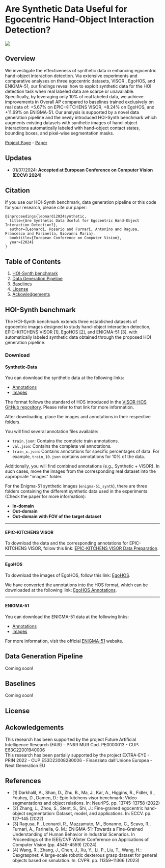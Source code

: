 # Are Synthetic Data Useful for Egocentric Hand-Object Interaction Detection?
![](assets/images/hoi_synth_pipeline.gif)

## Overview
We investigate the effectiveness of synthetic data in enhancing egocentric hand-object interaction detection. Via extensive experiments and comparative analyses on three egocentric datasets, VISOR , EgoHOS, and ENIGMA-51, our findings reveal how to exploit synthetic data for the HOI detection task when real labeled data are scarce or unavailable. Specifically, by leveraging only 10% of real labeled data, we achieve improvements in Overall AP compared to baselines trained exclusively on real data of: +5.67% on EPIC-KITCHENS VISOR, +8.24% on EgoHOS, and +11.69% on ENIGMA-51. Our analysis is supported by a novel data generation pipeline and the newly introduced HOI-Synth benchmark which augments existing datasets with synthetic images of hand-object interactions automatically labeled with hand-object contact states, bounding boxes, and pixel-wise segmentation masks.

[Project Page](https://fpv-iplab.github.io/HOI-Synth/) - [Paper](https://arxiv.org/pdf/2312.02672)

## Updates
* 01/07/2024: **Accepted at European Conference on Computer Vision (ECCV) 2024!** <br>

## Citation
If you use our HOI-Synth benchmark, data generation pipeline or this code for your research, please cite our paper:
```
@inproceedings{leonardi2024synthetic,
  title={Are Synthetic Data Useful for Egocentric Hand-Object Interaction Detection?},
  author={Leonardi, Rosario and Furnari, Antonino and Ragusa, Francesco and Farinella, Giovanni Maria},
  booktitle={European Conference on Computer Vision},
  year={2024}
}
```

## Table of Contents
1. [HOI-Synth benchmark](#hoi-synth-benchmark)
2. [Data Generation Pipeline](#data-generation-pipeline)
3. [Baselines](#baselines)
4. [License](#license)
5. [Ackowledgements](#ackowledgements)<br>


## HOI-Synth benchmark
The HOI-Synth benchmark extends three established datasets of egocentric images designed to study hand-object interaction detection, EPIC-KITCHENS VISOR [1], EgoHOS [2], and ENIGMA-51 [3], with automatically labeled synthetic data obtained through the proposed HOI generation pipeline.

### Download

#### Synthetic-Data
You can download the synthetic data at the following links:

* [Annotations](https://iplab.dmi.unict.it/sharing/hoi-synth/annotations.zip)
* [Images](https://iplab.dmi.unict.it/sharing/hoi-synth/images.zip)

The format follows the standard of HOS introduced in the [VISOR-HOS GitHub repository](https://github.com/epic-kitchens/VISOR-HOS?tab=readme-ov-file). Please refer to that link for more information.

After downloading, place the images and annotations in their respective folders.

You will find several annotation files available:

- `train.json`: Contains the complete train annotations.
- `val.json`: Contains the complete val annotations.
- `train_x.json`: Contains annotations for specific percentages of data. For example, `train_10.json` contains annotations for 10% of the data.

Additionally, you will find combined annotations (e.g., Synthetic + VISOR). In such cases, move the images from the corresponding real dataset into the appropriate "images" folder.

For the Enigma-51 synthetic images (`enigma-51_synth`), there are three folders containing the different synthetic data used in the experiments (Check the paper for more information):

- **In-domain**
- **Out-domain**
- **Out-domain with FOV of the target dataset**

---

#### EPIC-KITCHENS VISOR

To download the data and the corresponding annotations for EPIC-KITCHENS VISOR, follow this link: [EPIC-KITCHENS VISOR Data Preparation](https://github.com/epic-kitchens/VISOR-HOS?tab=readme-ov-file#data-preparation).

---

#### EgoHOS
To download the images of EgoHOS, follow this link: [EgoHOS](https://github.com/owenzlz/EgoHOS).

We have converted the annotations into the HOS format, which can be downloaded at the following link: [EgoHOS Annotations](https://iplab.dmi.unict.it/sharing/hoi-synth/annotations_egohos.zip).

---

#### ENIGMA-51
You can download the ENIGMA-51 data at the following links:

* [Annotations](https://iplab.dmi.unict.it/sharing/hoi-synth/annotations_enigma_51.zip)
* [Images](https://iplab.dmi.unict.it/sharing/hoi-synth/images_enigma_51.zip)

For more information, visit the official [ENIGMA-51](https://iplab.dmi.unict.it/ENIGMA-51/) website.


## Data Generation Pipeline
Coming soon!

## Baselines 
Coming soon!

## License

## Ackowledgements
This research has been supported by the project Future Artificial Intelligence Research (FAIR) – PNRR MUR Cod. PE0000013 - CUP: E63C22001940006 <br>
This research has been partially supported by the project EXTRA-EYE - PRIN 2022 - CUP E53D23008280006 - Finanziato dall’Unione Europea - Next Generation EU 

## References

* [1] Darkhalil, A., Shan, D., Zhu, B., Ma, J., Kar, A., Higgins, R., Fidler, S., Fouhey, D., Damen, D.: Epic-kitchens visor benchmark: Video segmentations and object relations. In: NeurIPS. pp. 13745–13758 (2022)
* [2] Zhang, L., Zhou, S., Stent, S., Shi, J.: Fine-grained egocentric hand-object segmentation: Dataset, model, and applications. In: ECCV. pp. 127–145 (2022)
* [3] Ragusa, F., Leonardi, R., Mazzamuto, M., Bonanno, C., Scavo, R., Furnari, A., Farinella, G. M.: ENIGMA-51: Towards a Fine-Grained Understanding of Human Behavior in Industrial Scenarios. In Proceedings of the IEEE/CVF Winter Conference on Applications of Computer Vision (pp. 4549-4559) (2024)
* [4] Wang, R., Zhang, J., Chen, J., Xu, Y., Li, P., Liu, T., Wang, H.: Dexgraspnet: A large-scale robotic dexterous grasp dataset for general objects based on simulation. In: CVPR. pp. 11359–11366 (2023)